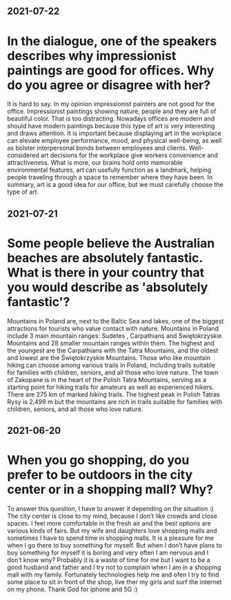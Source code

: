 ## 2021-07-22
# In the dialogue, one of the speakers describes why impressionist paintings are good for offices. Why do you agree or disagree with her?
It is hard to say. In my opinion impressionist painters are not good for the office. Impressionist paintings showing nature, people and they are full of beautiful color. That is too distracting. Nowadays offices are modern and should have modern paintings because this type of art is very interesting and draws attention. It is important because displaying art in the workplace can elevate employee performance, mood, and physical well-being, as well as bolster interpersonal bonds between employees and clients. Well-considered art decisions for the workplace give workers convenience and attractiveness. What is more, our brains hold onto memorable environmental features, art can usefully function as a landmark, helping people traveling through a space to remember where they have been. In summary, art is a good idea for our office, but we must carefully choose the type of art.


## 2021-07-21
# Some people believe the Australian beaches are absolutely fantastic. What is there in your country that you would describe as 'absolutely fantastic'?
Mountains in Poland are, next to the Baltic Sea and lakes, one of the biggest attractions for tourists who value contact with nature. Mountains in Poland include 3 main mountain ranges: Sudetes , Carpathians and Świętokrzyskie Mountains and 28 smaller mountain ranges within them. The highest and the youngest are the Carpathians with the Tatra Mountains, and the oldest and lowest are the Świętokrzyskie Mountains. Those who like mountain hiking can choose among various trails in Poland, including trails suitable for families with children, seniors, and all those who love nature. The town of Zakopane is in the heart of the Polish Tatra Mountains, serving as a starting point for hiking trails for amateurs as well as experienced hikers. There are 275 km of marked hiking trails. The highest peak in Polish Tatras Rysy is 2,499 m but the mountains are rich in trails suitable for families with children, seniors, and all those who love nature.

## 2021-06-20
# When you go shopping, do you prefer to be outdoors in the city center or in a shopping mall? Why?
To answer this question, I have to answer it depending on the situation :) The city center is close to my mind, because I don’t like crowds and close spaces. I feel more comfortable in the fresh air and the best options are various kinds of fairs. But my wife and daughters love shopping malls and sometimes I have to spend time in shopping malls. It is a pleasure for me when I go there to buy something for myself. But when I don’t have plans to buy something for myself it is boring and very often I am nervous and I don’t know wny? Probably it is a waste of time for me but I want to be a good husband and father and I try not to complain when I am in a shopping mall with my family. Fortunately technologies help me and ofen I try to find some place to sit in front of the shop, live ther my girls and surf the internet on my phone.  Thank God for iphone and 5G :) 

